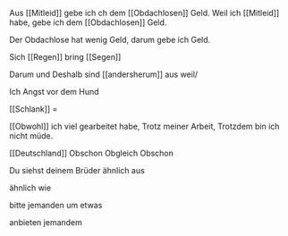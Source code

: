 Aus [[Mitleid]] gebe ich ch dem [[Obdachlosen]] Geld.
Weil ich [[Mitleid]] habe, gebe ich dem [[Obdachlosen]] Geld.

Der Obdachlose hat wenig Geld, darum gebe ich Geld.

Sich [[Regen]] bring [[Segen]]

Darum und Deshalb sind [[andersherum]] aus weil/

Ich Angst vor dem Hund

[[Schlank]] = 

[[Obwohl]] ich viel gearbeitet habe, 
Trotz meiner Arbeit, 
Trotzdem bin ich nicht müde.


[[Deutschland]]
Obschon
Obgleich 
Obschon

Du siehst deinem Brüder ähnlich aus

ähnlich wie

bitte jemanden um etwas

anbieten jemandem 

